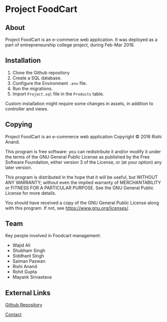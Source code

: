 # Project FoodCart

## About

Project FoodCart is an e-commerce web application. It was deployed as a part of entrepreneurship college project, during Feb-Mar 2016.

## Installation

1. Clone the Github repository
2. Create a SQL database.
3. Configure the Environment `.env` file.
4. Run the migrations.
5. Import `Project.sql` file in the `Products` table.

Custom installation might require some changes in assets, in addition to controller and views.

## Copying

Project FoodCart is an e-commerce web application Copyright © 2016 Rishi Anand.

This program is free software: you can redistribute it and/or modify it under the terms of the GNU General Public License as published by the Free Software Foundation, either version 3 of the License, or (at your option) any later version.

This program is distributed in the hope that it will be useful, but WITHOUT ANY WARRANTY; without even the implied warranty of MERCHANTABILITY or FITNESS FOR A PARTICULAR PURPOSE. See the GNU General Public License for more details.

You should have received a copy of the GNU General Public License along with this program. If not, see <https://www.gnu.org/licenses/>.

## Team

Key people involved in Foodcart management:

- Wajid Ali
- Shubham Singh
- Siddhant Singh
- Saiman Paswan
- Rishi Anand
- Rohit Gupta
- Mayank Srivastava

## External Links

[Github Repository](https://github.com/rishianand54/project-foodcart)

[Contact](https://rishianand.me/about/)
